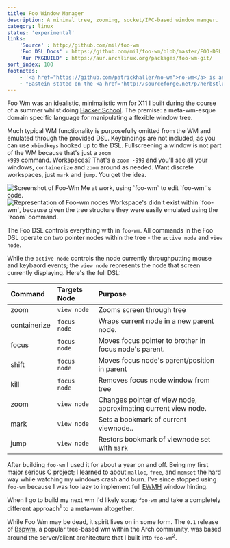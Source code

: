 ```yaml
---
title: Foo Window Manager
description: A minimal tree, zooming, socket/IPC-based window manger.
category: linux
status: 'experimental'
links:
    'Source' : http://github.com/mil/foo-wm
    'Foo DSL Docs' : https://github.com/mil/foo-wm/blob/master/FOO-DSL.md
    'Aur PKGBUILD' : https://aur.archlinux.org/packages/foo-wm-git/
sort_index: 100
footnotes:
    - '<a href="https://github.com/patrickhaller/no-wm">no-wm</a> is an amazing proof-of-concept.'
    - "Bastein stated on the <a href='http://sourceforge.net/p/herbstluftwm/mailman/message/29873505/'>herbluftwm mailing list</a> that Bspwm's server/client skeleton was originally extracted from <code>foo-wm</code>. Although, the code has evolved much since then, it's nice to know <code>foo-wm</code> helped out to an extent!"
---
```


Foo Wm was an idealistic, minimalistic wm for X11 I built during the course of a summer whilst doing [Hacker School](http://hackerschool.com).  The premise: a meta-wm-esque domain specific language for manipulating a flexible window tree.

Much typical WM functionality is purposefully omitted from the WM and emulated through the provided DSL.  Keybindings are not included, as you can use `xbindkeys` hooked up to the DSL.  Fullscreening a window is not part of the WM because that's just a <code>zoom +999</code> command. Workspaces? That's a `zoom -999` and you'll see all your windows, `containerize` and `zoom` around as needed. Want discrete workspaces, just <code>mark</code> and <code>jump</code>. You get the idea.

<div class='captioned-image'>
<img src="/interfaces/Foo-Wm/kind-of-busy.png" alt="Screenshot of Foo-Wm">
<span class='caption'>Me at work, using `foo-wm` to edit `foo-wm`'s code.</span>
</div>



<div class='captioned-image'>
<img src="/interfaces/Foo-Wm/node-sketch.jpg" alt="Representation of Foo-wm nodes">
<span class='caption'>Workspace's didn't exist within `foo-wm`, because given the tree structure they were easily emulated using the `zoom` command.</span>
</div>


The Foo DSL controls everything with in `foo-wm`. All commands in the Foo DSL operate on two pointer nodes within the tree - the <code>active node</code> and <code>view node</code>.  

While the <code>active node</code> controls the node currently throughputting mouse and keybaord events; the <code>view node</code> represents the node that screen currently displaying. Here's the full DSL:



|Command   |Targets Node | Purpose |
|:---------|:------------|:--------|
|zoom      | `view node` | Zooms screen through tree |
|containerize | `focus node` | Wraps current node in a new parent node. |
|focus | `focus node` | Moves focus pointer to brother in focus node's parent. |
|shift | `focus node` | Moves focus node's parent/position in parent |
| kill | `focus node` | Removes focus node window from tree |
| zoom | `view node` | Changes pointer of view node, approximating current view node. |
| mark | `view node` | Sets a bookmark of current viewnode.. |
| jump | `view node` | Restors bookmark of viewnode set with `mark` |

After building `foo-wm` I used it for about a year on and off. Being my first major serious C project; I learned to about `malloc`, `free`, and `memset` the hard way while watching my windows crash and burn.  I've since stopped using `foo-wm` because I was too lazy to implement full [EWMH](http://standards.freedesktop.org/wm-spec/wm-spec-latest.html) window hinting.

When I go to build my next wm I'd likely scrap `foo-wm` and take a completely different approach<sup>1</sup> to a meta-wm altogether.

While Foo Wm may be dead, it spirit lives on in some form. The `0.1` release of [Bspwm](https://github.com/baskerville/bspwm), a popular tree-based wm within the Arch community, was based around the server/client architecture that I built into `foo-wm`<sup>2</sup>.



